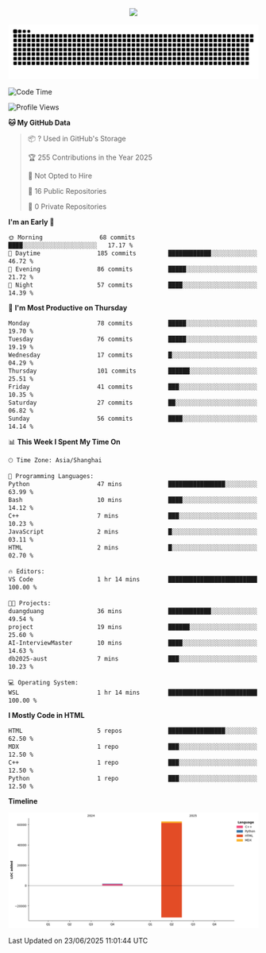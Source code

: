 <div id="header" align="center">
  <img src="https://media.giphy.com/media/du3J3cXyzhj75IOgvA/giphy.gif" width="120"/>
</div>



![](https://raw.githubusercontent.com/iocion/iocion/refs/heads/output/github-contribution-grid-snake.svg)


<!--START_SECTION:waka-->
![Code Time](http://img.shields.io/badge/Code%20Time-6%20hrs%2027%20mins-blue)

![Profile Views](http://img.shields.io/badge/Profile%20Views-52-blue)

**🐱 My GitHub Data** 

> 📦 ? Used in GitHub's Storage 
 > 
> 🏆 255 Contributions in the Year 2025
 > 
> 🚫 Not Opted to Hire
 > 
> 📜 16 Public Repositories 
 > 
> 🔑 0 Private Repositories 
 > 
**I'm an Early 🐤** 

```text
🌞 Morning                68 commits          ████░░░░░░░░░░░░░░░░░░░░░   17.17 % 
🌆 Daytime                185 commits         ████████████░░░░░░░░░░░░░   46.72 % 
🌃 Evening                86 commits          █████░░░░░░░░░░░░░░░░░░░░   21.72 % 
🌙 Night                  57 commits          ████░░░░░░░░░░░░░░░░░░░░░   14.39 % 
```
📅 **I'm Most Productive on Thursday** 

```text
Monday                   78 commits          █████░░░░░░░░░░░░░░░░░░░░   19.70 % 
Tuesday                  76 commits          █████░░░░░░░░░░░░░░░░░░░░   19.19 % 
Wednesday                17 commits          █░░░░░░░░░░░░░░░░░░░░░░░░   04.29 % 
Thursday                 101 commits         ██████░░░░░░░░░░░░░░░░░░░   25.51 % 
Friday                   41 commits          ███░░░░░░░░░░░░░░░░░░░░░░   10.35 % 
Saturday                 27 commits          ██░░░░░░░░░░░░░░░░░░░░░░░   06.82 % 
Sunday                   56 commits          ████░░░░░░░░░░░░░░░░░░░░░   14.14 % 
```


📊 **This Week I Spent My Time On** 

```text
🕑︎ Time Zone: Asia/Shanghai

💬 Programming Languages: 
Python                   47 mins             ████████████████░░░░░░░░░   63.99 % 
Bash                     10 mins             ████░░░░░░░░░░░░░░░░░░░░░   14.12 % 
C++                      7 mins              ███░░░░░░░░░░░░░░░░░░░░░░   10.23 % 
JavaScript               2 mins              █░░░░░░░░░░░░░░░░░░░░░░░░   03.11 % 
HTML                     2 mins              █░░░░░░░░░░░░░░░░░░░░░░░░   02.70 % 

🔥 Editors: 
VS Code                  1 hr 14 mins        █████████████████████████   100.00 % 

🐱‍💻 Projects: 
duangduang               36 mins             ████████████░░░░░░░░░░░░░   49.54 % 
project                  19 mins             ██████░░░░░░░░░░░░░░░░░░░   25.60 % 
AI-InterviewMaster       10 mins             ████░░░░░░░░░░░░░░░░░░░░░   14.63 % 
db2025-aust              7 mins              ███░░░░░░░░░░░░░░░░░░░░░░   10.23 % 

💻 Operating System: 
WSL                      1 hr 14 mins        █████████████████████████   100.00 % 
```

**I Mostly Code in HTML** 

```text
HTML                     5 repos             ████████████████░░░░░░░░░   62.50 % 
MDX                      1 repo              ███░░░░░░░░░░░░░░░░░░░░░░   12.50 % 
C++                      1 repo              ███░░░░░░░░░░░░░░░░░░░░░░   12.50 % 
Python                   1 repo              ███░░░░░░░░░░░░░░░░░░░░░░   12.50 % 
```



**Timeline**

![Lines of Code chart](https://raw.githubusercontent.com/iocion/iocion/main/assets/bar_graph.png)


 Last Updated on 23/06/2025 11:01:44 UTC
<!--END_SECTION:waka-->
